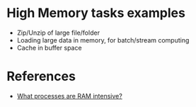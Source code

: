 # High Memory tasks examples
- Zip/Unzip of large file/folder
- Loading large data in memory, for batch/stream computing
- Cache in buffer space

# References
- [What processes are RAM intensive?](https://www.dslreports.com/forum/r29926990-What-processes-are-RAM-intensive)